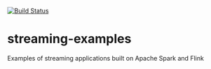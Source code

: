 [![Build Status](https://api.travis-ci.org/t6nn/streaming-examples.png?branch=master)](https://travis-ci.org/t6nn/streaming-examples) <br/>
# streaming-examples
Examples of streaming applications built on Apache Spark and Flink
